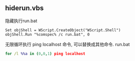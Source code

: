 ## hiderun.vbs
隐藏执行run.bat
```vbs
Set objShell = WScript.CreateObject("WScript.Shell")
objShell.Run "%comspec% /c run.bat", 0
```

无限循环执行 ping localhost 命令, 可以替换成其他命令.
run.bat
```cmd
for /l %%a in (0,0,1) ping localhost
```
